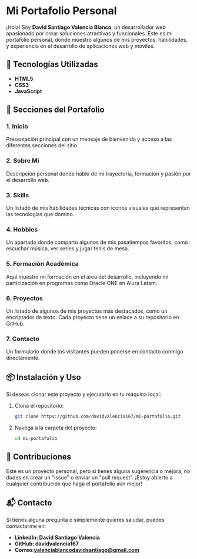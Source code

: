# Mi Portafolio Personal

¡Hola! Soy **David Santiago Valencia Blanco**, un desarrollador web apasionado por crear soluciones atractivas y funcionales. Este es mi portafolio personal, donde muestro algunos de mis proyectos, habilidades, y experiencia en el desarrollo de aplicaciones web y móviles.

## 🚀 Tecnologías Utilizadas

- **HTML5**
- **CSS3**
- **JavaScript**

## 📄 Secciones del Portafolio

### 1. Inicio
Presentación principal con un mensaje de bienvenida y acceso a las diferentes secciones del sitio.

### 2. Sobre Mi
Descripción personal donde hablo de mi trayectoria, formación y pasión por el desarrollo web.

### 3. Skills
Un listado de mis habilidades técnicas con iconos visuales que representan las tecnologías que domino.

### 4. Hobbies
Un apartado donde comparto algunos de mis pasatiempos favoritos, como escuchar música, ver series y jugar tenis de mesa.

### 5. Formación Académica
Aquí muestro mi formación en el área del desarrollo, incluyendo mi participación en programas como Oracle ONE en Alura Latam.

### 6. Proyectos
Un listado de algunos de mis proyectos más destacados, como un encriptador de texto. Cada proyecto tiene un enlace a su repositorio en GitHub.

### 7. Contacto
Un formulario donde los visitantes pueden ponerse en contacto conmigo directamente.

## 📦 Instalación y Uso

Si deseas clonar este proyecto y ejecutarlo en tu máquina local:

1. Clona el repositorio:
   ```bash
   git clone https://github.com/davidvalencia167/mi-portafolio.git
2. Navega a la carpeta del proyecto:
   ```bash
   cd mi-portafolio

## 🤝 Contribuciones

Este es un proyecto personal, pero si tienes alguna sugerencia o mejora, no dudes en crear un "issue" o enviar un "pull request". ¡Estoy abierto a cualquier contribución que haga el portafolio aún mejor!

## 📬 Contacto

Si tienes alguna pregunta o simplemente quieres saludar, puedes contactarme en:

- **LinkedIn: David Santiago Valencia**
- **GitHub: davidvalencia167**
- **Correo:valenciablancodavidsantiago@gmail.com**
